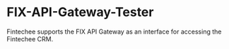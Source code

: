 # FIX-API-Gateway-Tester
Fintechee supports the FIX API Gateway as an interface for accessing the Fintechee CRM.
